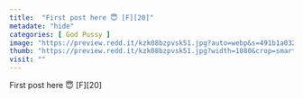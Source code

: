 ```yaml
---
title:  "First post here 😇 [F][20]"
metadate: "hide"
categories: [ God Pussy ]
image: "https://preview.redd.it/kzk08bzpvsk51.jpg?auto=webp&s=491b1a0329f04b6f4d4f12110e7c021cb6f64ead"
thumb: "https://preview.redd.it/kzk08bzpvsk51.jpg?width=1080&crop=smart&auto=webp&s=59c7f0c377b543802fb0fb2f3c63a3d8797826fa"
visit: ""
---
```

First post here 😇 [F][20]
